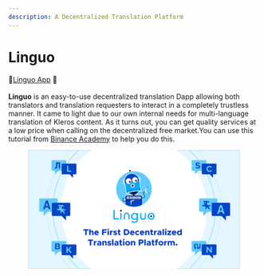 ```yaml
---
description: A Decentralized Translation Platform
---
```


# Linguo

🤖[Linguo App](https://linguo.kleros.io) 🤖\
\
**Linguo** is an easy-to-use decentralized translation Dapp allowing both translators and translation requesters to interact in a completely trustless manner. It came to light due to our own internal needs for multi-language translation of Kleros content. As it turns out, you can get quality services at a low price when calling on the decentralized free market.You can use this tutorial from [Binance Academy](https://academy.binance.com/en/articles/how-to-use-metamask) to help you do this.

<figure><img src="../../.gitbook/assets/image (53).png" alt=""><figcaption></figcaption></figure>

